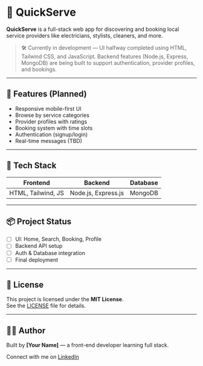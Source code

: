 # 🚀 QuickServe

**QuickServe** is a full-stack web app for discovering and booking local service providers like electricians, stylists, cleaners, and more.

> 🛠️ Currently in development — UI halfway completed using HTML, Tailwind CSS, and JavaScript. Backend features (Node.js, Express, MongoDB) are being built to support authentication, provider profiles, and bookings.

---

## 📱 Features (Planned)

- Responsive mobile-first UI
- Browse by service categories
- Provider profiles with ratings
- Booking system with time slots
- Authentication (signup/login)
- Real-time messages (TBD)

---

## 🧪 Tech Stack

| Frontend        | Backend             | Database |
|-----------------|---------------------|----------|
| HTML, Tailwind, JS | Node.js, Express.js | MongoDB  |

---

## 📦 Project Status

- [ ] UI: Home, Search, Booking, Profile
- [ ] Backend API setup
- [ ] Auth & Database integration
- [ ] Final deployment

---

## 📄 License

This project is licensed under the **MIT License**.  
See the [LICENSE](LICENSE) file for details.

---

## 🙋‍♂️ Author

Built by **[Your Name]** — a front-end developer learning full stack.

Connect with me on [LinkedIn](https://www.linkedin.com/in/miracle-okata-52a255375/)  
